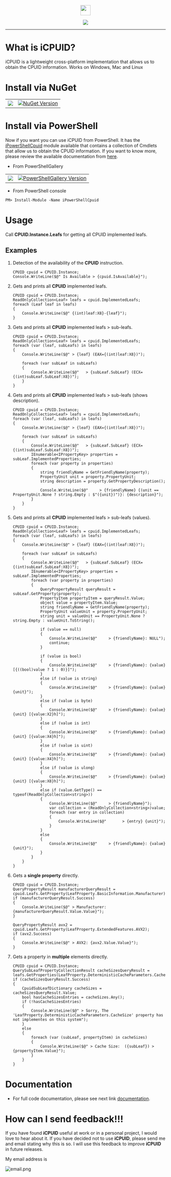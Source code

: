 <p align="center">
  <img src="https://github.com/iAJTin/iCPUID/blob/main/nuget/iCPUID.png" height="32">
</p>
<p align="center">
  <a href="https://github.com/iAJTin/iCPUID">
    <img src="https://img.shields.io/badge/iTin-iCPUID-green.svg?style=flat"/>
  </a>
</p>

***

# What is iCPUID?
iCPUID is a lightweight cross-platform implementation that allows us to obtain the CPUID information. Works on Windows, Mac and Linux

# Install via NuGet

<table>
  <tr>
    <td>
      <a href="https://github.com/iAJTin/iCPUID">
        <img src="https://img.shields.io/badge/-iCPUID-green.svg?style=flat"/>
      </a>
    </td>
    <td>
      <a href="https://www.nuget.org/packages/iCPUID/">
        <img alt="NuGet Version" 
             src="https://img.shields.io/nuget/v/iCPUID.svg" /> 
      </a>
    </td>  
  </tr>
</table>

# Install via PowerShell

Now if you want you can use iCPUID from PowerShell. It has the [iPowerShellCpuid] module available that contains a collection of Cmdlets that allow us to obtain the CPUID information. If you want to know more, please review the available documentation from [here].

- From PowerShellGallery

<table>
  <tr>
    <td>
      <a href="https://github.com/iAJTin/iPowerShellCpuid">
        <img src="https://img.shields.io/badge/-iPowerShellCpuid-green.svg?style=flat"/>
      </a>
    </td>
    <td>
      <a href="https://www.powershellgallery.com/packages/iPowerShellCpuid/">
        <img alt="PowerShellGallery Version" 
             src="https://img.shields.io/powershellgallery/v/iPowerShellCpuid.svg?style=flat-square&label=iPowerShellCpuid" /> 
      </a>
    </td>  
  </tr>
</table>

- From PowerShell console

```PM> Install-Module -Name iPowerShellCpuid```


# Usage

Call **CPUID.Instance.Leafs** for getting all CPUID implemented leafs.

## Examples

1. Detection of the availability of the **CPUID** instruction.

       CPUID cpuid = CPUID.Instance;
       Console.WriteLine($@" Is Available > {cpuid.IsAvailable}");

2. Gets and prints all **CPUID** implemented leafs.

       CPUID cpuid = CPUID.Instance;
       ReadOnlyCollection<Leaf> leafs = cpuid.ImplementedLeafs;
       foreach (Leaf leaf in leafs)
       {
           Console.WriteLine($@" {(int)leaf:X8}-{leaf}");
       }

3. Gets and prints all **CPUID** implemented leafs > sub-leafs.

       CPUID cpuid = CPUID.Instance;
       ReadOnlyCollection<Leaf> leafs = cpuid.ImplementedLeafs;
       foreach (var (leaf, subLeafs) in leafs)
       {
           Console.WriteLine($@" > {leaf} (EAX={(int)leaf:X8})");

           foreach (var subLeaf in subLeafs)
           {
               Console.WriteLine($@"   > {subLeaf.SubLeaf} (ECX={(int)subLeaf.SubLeaf:X8})");
           }
       }

4. Gets and prints all **CPUID** implemented leafs > sub-leafs (shows description).

       CPUID cpuid = CPUID.Instance;
       ReadOnlyCollection<Leaf> leafs = cpuid.ImplementedLeafs;
       foreach (var (leaf, subLeafs) in leafs)
       {
           Console.WriteLine($@" > {leaf} (EAX={(int)leaf:X8})");

           foreach (var subLeaf in subLeafs)
           {
               Console.WriteLine($@"   > {subLeaf.SubLeaf} (ECX={(int)subLeaf.SubLeaf:X8})");
               IEnumerable<IPropertyKey> properties = subLeaf.ImplementedProperties;
               foreach (var property in properties)
               {
                   string friendlyName = GetFriendlyName(property);
                   PropertyUnit unit = property.PropertyUnit;
                   string description = property.GetPropertyDescription();

                   Console.WriteLine($@"     > {friendlyName} {(unit == PropertyUnit.None ? string.Empty : $"({unit})")}: {description}");
               }
           }
       }

5. Gets and prints all **CPUID** implemented leafs > sub-leafs (values).

       CPUID cpuid = CPUID.Instance;
       ReadOnlyCollection<Leaf> leafs = cpuid.ImplementedLeafs;
       foreach (var (leaf, subLeafs) in leafs)
       {
           Console.WriteLine($@" > {leaf} (EAX={(int)leaf:X8})");

           foreach (var subLeaf in subLeafs)
           {
               Console.WriteLine($@"   > {subLeaf.SubLeaf} (ECX={(int)subLeaf.SubLeaf:X8})");
               IEnumerable<IPropertyKey> properties = subLeaf.ImplementedProperties;
               foreach (var property in properties)
               {
                   QueryPropertyResult queryResult = subLeaf.GetProperty(property);
                   PropertyItem propertyItem = queryResult.Value;
                   object value = propertyItem.Value;
                   string friendlyName = GetFriendlyName(property);
                   PropertyUnit valueUnit = property.PropertyUnit;
                   string unit = valueUnit == PropertyUnit.None ? string.Empty : valueUnit.ToString();

                   if (value == null)
                   {
                       Console.WriteLine($@"     > {friendlyName}: NULL");
                       continue;
                   }

                   if (value is bool)
                   {
                       Console.WriteLine($@"     > {friendlyName}: {value} [{((bool)value ? 1 : 0)}]");
                   }
                   else if (value is string)
                   {
                       Console.WriteLine($@"     > {friendlyName}: {value} {unit}");
                   }
                   else if (value is byte)
                   {
                       Console.WriteLine($@"     > {friendlyName}: {value} {unit} [{value:X2}h]");
                   }
                   else if (value is int)
                   {
                       Console.WriteLine($@"     > {friendlyName}: {value} {unit} [{value:X4}h]");
                   }
                   else if (value is uint)
                   {
                       Console.WriteLine($@"     > {friendlyName}: {value} {unit} [{value:X4}h]");
                   }
                   else if (value is ulong)
                   {
                       Console.WriteLine($@"     > {friendlyName}: {value} {unit} [{value:X8}h]");
                   }
                   else if (value.GetType() == typeof(ReadOnlyCollection<string>))
                   {
                       Console.WriteLine($@"     > {friendlyName}");
                       var collection = (ReadOnlyCollection<string>)value;
                       foreach (var entry in collection)
                       {
                           Console.WriteLine($@"       > {entry} {unit}");
                       }
                   }
                   else
                   {
                       Console.WriteLine($@"     > {friendlyName}: {value} {unit}");
                   }
               }
           }
       }

6. Gets a **single property** directly.

       CPUID cpuid = CPUID.Instance;
       QueryPropertyResult manufacturerQueryResult = cpuid.Leafs.GetProperty(LeafProperty.BasicInformation.Manufacturer);
       if (manufacturerQueryResult.Success)
       {
           Console.WriteLine($@" > Manufacturer: {manufacturerQueryResult.Value.Value}");
       }

       QueryPropertyResult avx2 = cpuid.Leafs.GetProperty(LeafProperty.ExtendedFeatures.AVX2);
       if (avx2.Success)
       {
           Console.WriteLine($@" > AVX2: {avx2.Value.Value}");
       }

7. Gets a property in **multiple** elements directly.

       CPUID cpuid = CPUID.Instance;
       QuerySubLeafPropertyCollectionResult cacheSizesQueryResult = leafs.GetProperties(LeafProperty.DeterministicCacheParameters.CacheSize);
       if (cacheSizesQueryResult.Success)
       {
           CpuidSubLeafDictionary cacheSizes = cacheSizesQueryResult.Value;
           bool hasCacheSizesEntries = cacheSizes.Any();
           if (!hasCacheSizesEntries)
           {
               Console.WriteLine($@" > Sorry, The 'LeafProperty.DeterministicCacheParameters.CacheSize' property has not implementes on this system");
           }
           else
           {
               foreach (var (subLeaf, propertyItem) in cacheSizes)
               {
                   Console.WriteLine($@" > Cache Size:  ({subLeaf}) > {propertyItem.Value}");
               }
           }
       }

# Documentation

 - For full code documentation, please see next link [documentation].

# How can I send feedback!!!

If you have found **iCPUID** useful at work or in a personal project, I would love to hear about it. If you have decided not to use **iCPUID**, please send me and email stating why this is so. I will use this feedback to improve **iCPUID** in future releases.

My email address is 

![email.png][email] 

[email]: ./assets/email.png "email"
[documentation]: ./documentation/iTin.Hardware.Specification.Cpuid.md
[iPowerShellCpuid]: https://github.com/iAJTin/iPowerShellCpuid
[here]: https://github.com/iAJTin/iPowerShellCpuid/blob/main/documentation/iPowerShellCpuid.md